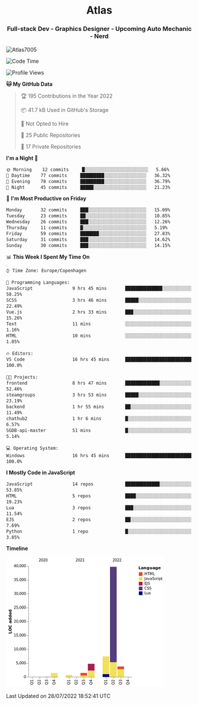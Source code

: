 <h1 align="center">Atlas</h1>
<h3 align="center">Full-stack Dev - Graphics Designer - Upcoming Auto Mechanic - Nerd</h3>

<p><img align="center" src="https://github-readme-stats.vercel.app/api/top-langs?username=Atlas7005&show_icons=true&locale=en&layout=compact" alt="Atlas7005" /></p>

<!--START_SECTION:waka-->
![Code Time](http://img.shields.io/badge/Code%20Time-630%20hrs%2025%20mins-blue)

![Profile Views](http://img.shields.io/badge/Profile%20Views-16-blue)

**🐱 My GitHub Data** 

> 🏆 195 Contributions in the Year 2022
 > 
> 📦 41.7 kB Used in GitHub's Storage 
 > 
> 🚫 Not Opted to Hire
 > 
> 📜 25 Public Repositories 
 > 
> 🔑 17 Private Repositories  
 > 
**I'm a Night 🦉** 

```text
🌞 Morning    12 commits     █░░░░░░░░░░░░░░░░░░░░░░░░   5.66% 
🌆 Daytime    77 commits     █████████░░░░░░░░░░░░░░░░   36.32% 
🌃 Evening    78 commits     █████████░░░░░░░░░░░░░░░░   36.79% 
🌙 Night      45 commits     █████░░░░░░░░░░░░░░░░░░░░   21.23%

```
📅 **I'm Most Productive on Friday** 

```text
Monday       32 commits     ███░░░░░░░░░░░░░░░░░░░░░░   15.09% 
Tuesday      23 commits     ██░░░░░░░░░░░░░░░░░░░░░░░   10.85% 
Wednesday    26 commits     ███░░░░░░░░░░░░░░░░░░░░░░   12.26% 
Thursday     11 commits     █░░░░░░░░░░░░░░░░░░░░░░░░   5.19% 
Friday       59 commits     ███████░░░░░░░░░░░░░░░░░░   27.83% 
Saturday     31 commits     ███░░░░░░░░░░░░░░░░░░░░░░   14.62% 
Sunday       30 commits     ███░░░░░░░░░░░░░░░░░░░░░░   14.15%

```


📊 **This Week I Spent My Time On** 

```text
⌚︎ Time Zone: Europe/Copenhagen

💬 Programming Languages: 
JavaScript               9 hrs 45 mins       ██████████████░░░░░░░░░░░   58.25% 
SCSS                     3 hrs 46 mins       █████░░░░░░░░░░░░░░░░░░░░   22.49% 
Vue.js                   2 hrs 33 mins       ███░░░░░░░░░░░░░░░░░░░░░░   15.26% 
Text                     11 mins             ░░░░░░░░░░░░░░░░░░░░░░░░░   1.16% 
HTML                     10 mins             ░░░░░░░░░░░░░░░░░░░░░░░░░   1.05%

🔥 Editors: 
VS Code                  16 hrs 45 mins      █████████████████████████   100.0%

🐱‍💻 Projects: 
frontend                 8 hrs 47 mins       █████████████░░░░░░░░░░░░   52.46% 
steamgroups              3 hrs 53 mins       █████░░░░░░░░░░░░░░░░░░░░   23.19% 
backend                  1 hr 55 mins        ██░░░░░░░░░░░░░░░░░░░░░░░   11.49% 
chathub2                 1 hr 6 mins         █░░░░░░░░░░░░░░░░░░░░░░░░   6.57% 
SGDB-api-master          51 mins             █░░░░░░░░░░░░░░░░░░░░░░░░   5.14%

💻 Operating System: 
Windows                  16 hrs 45 mins      █████████████████████████   100.0%

```

**I Mostly Code in JavaScript** 

```text
JavaScript               14 repos            █████████████░░░░░░░░░░░░   53.85% 
HTML                     5 repos             ████░░░░░░░░░░░░░░░░░░░░░   19.23% 
Lua                      3 repos             ███░░░░░░░░░░░░░░░░░░░░░░   11.54% 
EJS                      2 repos             ██░░░░░░░░░░░░░░░░░░░░░░░   7.69% 
Python                   1 repo              █░░░░░░░░░░░░░░░░░░░░░░░░   3.85%

```


**Timeline**

![Chart not found](https://raw.githubusercontent.com/Atlas7005/Atlas7005/master/charts/bar_graph.png) 


 Last Updated on 28/07/2022 18:52:41 UTC
<!--END_SECTION:waka-->
